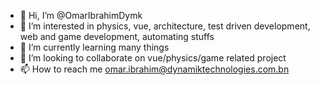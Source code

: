 - 👋 Hi, I’m @OmarIbrahimDymk
- 👀 I’m interested in physics, vue, architecture, test driven development, web and game development, automating stuffs
- 🌱 I’m currently learning many things
- 💞️ I’m looking to collaborate on vue/physics/game related project
- 📫 How to reach me omar.ibrahim@dynamiktechnologies.com.bn

<!---
OmarIbrahimDymk/OmarIbrahimDymk is a ✨ special ✨ repository because its `README.md` (this file) appears on your GitHub profile.
You can click the Preview link to take a look at your changes.
--->
